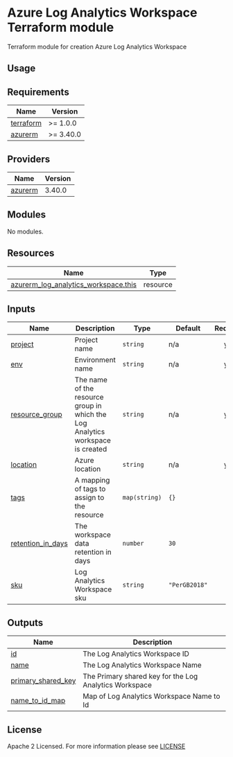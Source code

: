 # Azure Log Analytics Workspace Terraform module
Terraform module for creation Azure Log Analytics Workspace

## Usage

<!-- BEGIN_TF_DOCS -->
## Requirements

| Name | Version |
|------|---------|
| <a name="requirement_terraform"></a> [terraform](#requirement\_terraform) | >= 1.0.0 |
| <a name="requirement_azurerm"></a> [azurerm](#requirement\_azurerm) | >= 3.40.0 |

## Providers

| Name | Version |
|------|---------|
| <a name="provider_azurerm"></a> [azurerm](#provider\_azurerm) | 3.40.0 |

## Modules

No modules.

## Resources

| Name | Type |
|------|------|
| [azurerm_log_analytics_workspace.this](https://registry.terraform.io/providers/hashicorp/azurerm/latest/docs/resources/log_analytics_workspace) | resource |

## Inputs

| Name | Description | Type | Default | Required |
|------|-------------|------|---------|:--------:|
| <a name="input_project"></a> [project](#input\_project) | Project name | `string` | n/a | yes |
| <a name="input_env"></a> [env](#input\_env) | Environment name | `string` | n/a | yes |
| <a name="input_resource_group"></a> [resource\_group](#input\_resource\_group) | The name of the resource group in which the Log Analytics workspace is created | `string` | n/a | yes |
| <a name="input_location"></a> [location](#input\_location) | Azure location | `string` | n/a | yes |
| <a name="input_tags"></a> [tags](#input\_tags) | A mapping of tags to assign to the resource | `map(string)` | `{}` | no |
| <a name="input_retention_in_days"></a> [retention\_in\_days](#input\_retention\_in\_days) |  The workspace data retention in days | `number` | `30` | no |
| <a name="input_sku"></a> [sku](#input\_sku) | Log Analytics Workspace sku | `string` | `"PerGB2018"` | no |

## Outputs

| Name                                                                                                                                         | Description                                            |
|----------------------------------------------------------------------------------------------------------------------------------------------|--------------------------------------------------------|
| <a name="output_id"></a> [id](#output\_id) | The Log Analytics Workspace ID |
| <a name="output_name"></a> [name](#output\_name) | The Log Analytics Workspace Name |
| <a name="output_primary_shared_key"></a> [primary\_shared\_key](#output\_primary\_shared\_key) | The Primary shared key for the Log Analytics Workspace |
| <a name="output_name_to_id_map"></a> [name\_to\_id\_map](#output\_name\_to\_id\_map) | Map of Log Analytics Workspace Name to Id |

<!-- END_TF_DOCS -->

## License

Apache 2 Licensed. For more information please see [LICENSE](https://github.com/data-platform-hq/terraform-azurerm-log-analytics-ws/tree/main/LICENSE)
